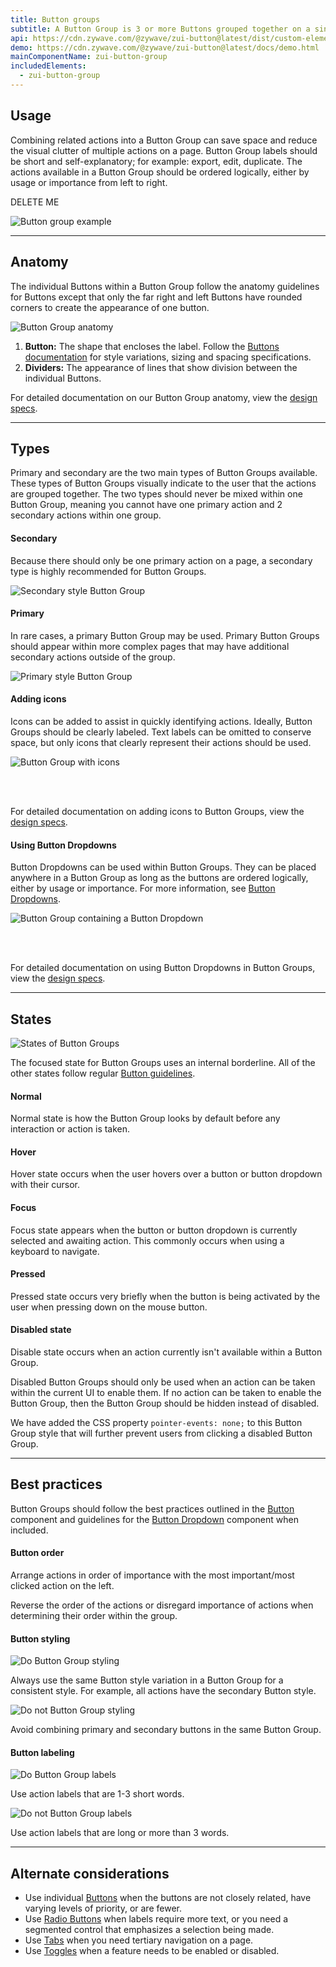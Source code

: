 ```yaml
---
title: Button groups
subtitle: A Button Group is 3 or more Buttons grouped together on a single line.
api: https://cdn.zywave.com/@zywave/zui-button@latest/dist/custom-elements.json
demo: https://cdn.zywave.com/@zywave/zui-button@latest/docs/demo.html
mainComponentName: zui-button-group
includedElements:
  - zui-button-group
---
```

## Usage

Combining related actions into a Button Group can save space and reduce the visual clutter of multiple actions on a page. Button Group labels should be short and self-explanatory; for example: export, edit, duplicate. The actions available in a Button Group should be ordered logically, either by usage or importance from left to right.

DELETE ME

![Button group example](/images/button-group_usage.svg)

- - -

## Anatomy

The individual Buttons within a Button Group follow the anatomy guidelines for Buttons except that only the far right and left Buttons have rounded corners to create the appearance of one button. 

![Button Group anatomy](/images/button-group_anatomy.svg)

1. **Button:** The shape that encloses the label. Follow the [Buttons documentation](/design-system/components/buttons) for style variations, sizing and spacing specifications.
2. **Dividers:** The appearance of lines that show division between the individual Buttons. 

For detailed documentation on our Button Group anatomy, view the [design specs](https://xd.adobe.com/view/42fe9ab5-9034-4b68-b1a5-ce3827ec5560-17ad/).  

- - -

## Types

Primary and secondary are the two main types of Button Groups available. These types of Button Groups visually indicate to the user that the actions are grouped together. The two types should never be mixed within one Button Group, meaning you cannot have one primary action and 2 secondary actions within one group.\
<docs-spacer size="small"></docs-spacer>

#### Secondary

Because there should only be one primary action on a page, a secondary type is highly recommended for Button Groups.  

![Secondary style Button Group](/images/button-group_secondary.svg)

<docs-spacer size="small"></docs-spacer>

#### Primary

In rare cases, a primary Button Group may be used. Primary Button Groups should appear within more complex pages that may have additional secondary actions outside of the group.  

![Primary style Button Group](/images/button-group_primary.svg)

<docs-spacer size="small"></docs-spacer>

#### Adding icons

Icons can be added to assist in quickly identifying actions. Ideally, Button Groups should be clearly labeled.
Text labels can be omitted to conserve space, but only icons that clearly represent their actions should be used.

![Button Group with icons](/images/button-group_icons.svg)

</br>
</br>

For detailed documentation on adding icons to Button Groups, view the [design specs](https://xd.adobe.com/view/42fe9ab5-9034-4b68-b1a5-ce3827ec5560-17ad/).

<docs-spacer size="small"></docs-spacer>

#### Using Button Dropdowns

Button Dropdowns can be used within Button Groups. They can be placed anywhere in a Button Group as long as the buttons are ordered logically, either by usage or importance. For more information, see [Button Dropdowns](/design-system/components/button-dropdowns).

![Button Group containing a Button Dropdown](/images/button-group_dropdown.svg)

</br>
</br>

For detailed documentation on using Button Dropdowns in Button Groups, view the [design specs](https://xd.adobe.com/view/42fe9ab5-9034-4b68-b1a5-ce3827ec5560-17ad/).  

- - -

## States

![States of Button Groups](/images/button-group_states.svg)

The focused state for Button Groups uses an internal borderline. All of the other states follow regular [Button guidelines](/design-system/components/buttons). 

<docs-spacer size="small"></docs-spacer>

#### Normal

Normal state is how the Button Group looks by default before any interaction or action is taken.

<docs-spacer size="small"></docs-spacer>

#### Hover

Hover state occurs when the user hovers over a button or button dropdown with their cursor.   

<docs-spacer size="small"></docs-spacer>

#### Focus

Focus state appears when the button or button dropdown is currently selected and awaiting action. This commonly occurs when using a keyboard to navigate.  

<docs-spacer size="small"></docs-spacer>  

#### Pressed

Pressed state occurs very briefly when the button is being activated by the user when pressing down on the mouse button.  

<docs-spacer size="small"></docs-spacer>  

#### Disabled state

Disable state occurs when an action currently isn't available within a Button Group.

Disabled Button Groups should only be used when an action can be taken within the current UI to enable them. If no action can be taken to enable the Button Group, then the Button Group should be hidden instead of disabled.  

We have added the CSS property <code>pointer-events: none;</code> to this Button Group style that will further prevent users from clicking a disabled Button Group.

- - -

## Best practices

Button Groups should follow the best practices outlined in the [Button](/design-system/components/buttons) component and guidelines for the [Button Dropdown](/design-system/components/button-dropdowns) component when included.

<docs-spacer size="small"></docs-spacer>  

#### Button order

<docs-grid columns="2">
  <div>
     <docs-do> 
     Arrange actions in order of importance with the most important/most clicked action on the left.
     </docs-do>

  </div>
  <div>
    <docs-do-not> 

Reverse the order of the actions or disregard importance of actions when determining their order within the group.  

</docs-do-not>

  </div>
  
</docs-grid>

<docs-spacer size="small"></docs-spacer>  

#### Button styling

<docs-grid columns="2">
  <div>

![Do Button Group styling](/images/button-group_styling-do.svg)

 <docs-do>  
Always use the same Button style variation in a Button Group for a consistent style. For example, all actions have the secondary Button style.

</docs-do>

  </div>
  <div>

![Do not Button Group styling](/images/button-group_styling-do-not.svg)

   <docs-do-not>

Avoid combining primary and secondary buttons in the same Button Group.

   </docs-do-not>

  </div>
  
</docs-grid>

<docs-spacer size="small"></docs-spacer>  

#### Button labeling

<docs-grid columns="2">
  <div>

![Do Button Group labels](/images/button-group_labeling-do-–-1.svg)

 <docs-do>  

Use action labels that are 1-3 short words.

</docs-do>

  </div>
  <div>

![Do not Button Group labels](/images/button-group_labeling-do-not-–-1.svg)

   <docs-do-not>

Use action labels that are long or more than 3 words.

   </docs-do-not>

  </div>
  
</docs-grid>

- - -

## Alternate considerations

* Use individual [Buttons](/design-system/components/buttons) when the buttons are not closely related, have varying levels of priority, or are fewer.
* Use  [Radio Buttons](/design-system/components/radio-buttons) when labels require more text, or you need a segmented control that emphasizes a selection being made.
* Use [Tabs](/design-system/components/tabs) when you need tertiary navigation on a page.
* Use [Toggles](/design-system/components/toggles) when a feature needs to be enabled or disabled.